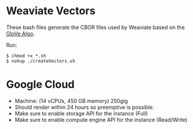 # Weaviate Vectors

These bash files generate the CBOR files used by Weaviate based on the [GloVe Algo](https://nlp.stanford.edu/pubs/glove.pdf).

Run:

```
$ chmod +x *.sh
$ nohup ./createVectors.sh
```

# Google Cloud

- Machine: (14 vCPUs, 450 GB memory) 250gig
- Should render within 24 hours so preemptive is possible.
- Make sure to enable storage API for the instance (Full)
- Make sure to enable compute engine API for the instance (Read/Write)